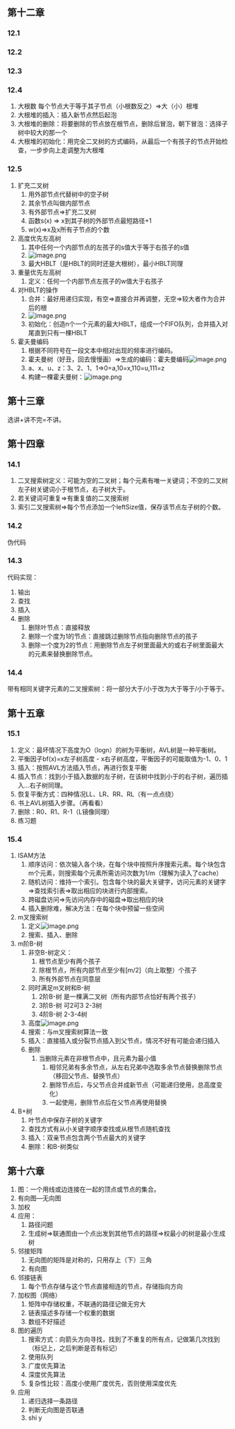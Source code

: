 ## 第十二章
### 12.1
### 12.2
### 12.3
### 12.4
1. 大根数 每个节点大于等于其子节点（小根数反之）=>大（小）根堆
2. 大根堆的插入：插入新节点然后起泡
3. 大根堆的删除：将要删除的节点放在根节点，删除后冒泡，朝下冒泡：选择子树中较大的那一个
4. 大根堆的初始化：用完全二叉树的方式编码，从最后一个有孩子的节点开始检查，一步步向上走调整为大根堆
### 12.5
1. 扩充二叉树
	1. 用外部节点代替树中的空子树
	2. 其余节点叫做内部节点
	3. 有外部节点=>扩充二叉树
	4. 函数s(x) => x到其子树的外部节点最短路径+1
	5. w(x)=>x及x所有子节点的个数
2. 高度优先左高树
	1. 其中任何一个内部节点的左孩子的s值大于等于右孩子的s值
	2. ![image.png](https://tva1.sinaimg.cn/large/006xYMUYly1h7yvgvh7o4j30ma03kdh1.jpg)
	3. 最大HBLT（是HBLT的同时还是大根树），最小HBLT同理
3. 重量优先左高树
	1. 定义：任何一个内部节点左孩子的w值大于右孩子
4. 对HBLT的操作
	1. 合并：最好用递归实现，有空=>直接合并再调整，无空=>较大者作为合并后的根
	2. ![image.png](https://tva1.sinaimg.cn/large/006xYMUYly1h7yweqi59kj30oe0ht782.jpg)
	3. 初始化：创造n个一个元素的最大HBLT，组成一个FIFO队列，合并插入对尾直到只有一棵HBLT
5. 霍夫曼编码
	1. 根据不同符号在一段文本中相对出现的频率进行编码。
	2. 霍夫曼树（好丑，回去慢慢画）=>生成的编码：霍夫曼编码![image.png](https://tva1.sinaimg.cn/large/006xYMUYly1h7ywxf1hc1j306o08lmxx.jpg)
	3. a、x、u、z：3、2、1、1=>0=a,10=x,110=u,111=z
	4. 构建一棵霍夫曼树：![image.png](https://tva1.sinaimg.cn/large/006xYMUYly1h7yx3uhptzj30fn0do76r.jpg)


## 第十三章
选讲+讲不完=不讲。

## 第十四章
### 14.1
1. 二叉搜索树定义：可能为空的二叉树；每个元素有唯一关键词；不空的二叉树左子树关键词小于根节点，右子树大于。
2. 若关键词可重复=>有重复值的二叉搜索树
3. 索引二叉搜索树=>每个节点添加一个leftSize值，保存该节点左子树的个数。
### 14.2
伪代码

### 14.3
代码实现：
1. 输出
2. 查找
3. 插入
4. 删除
	1. 删除叶节点：直接释放
	2. 删除一个度为1的节点：直接跳过删除节点指向删除节点的孩子
	3. 删除一个度为2的节点：用删除节点左子树里面最大的或右子树里面最大的元素来替换删除节点。

### 14.4
带有相同关键字元素的二叉搜索树：将一部分大于/小于改为大于等于/小于等于。

## 第十五章
### 15.1
1. 定义：最坏情况下高度为O（logn）的树为平衡树，AVL树是一种平衡树。
2. 平衡因子bf(x)=x左子树高度 - x右子树高度，平衡因子的可能取值为-1、0、1
3. 插入：按照AVL方法插入节点，再进行恢复平衡
4. 插入节点：找到小于插入数据的左子树，在该树中找到小于的右子树，遍历插入...右子树同理。
5. 恢复平衡方式：四种情况LL、LR、RR、RL（有一点点绕）
6. 书上AVL树插入步骤。（再看看）
7. 删除：R0、R1、R-1（L镜像同理）
8. 练习题

### 15.4
1. ISAM方法
	1. 顺序访问：依次输入各个块，在每个块中按照升序搜索元素。每个块包含m个元素，则搜索每个元素所需访问次数为1/m（理解为读入了cache）
	2. 随机访问：维持一个索引。包含每个块的最大关键字，访问元素的关键字=>查找索引表=>取出相应的块进行内部搜索。
	3. 跨磁盘访问=>先访问内存中的磁盘=>取出相应的块
	4. 插入删除难，解决方法：在每个块中预留一些空间
2. m叉搜索树
	1. 定义![image.png](https://tva1.sinaimg.cn/large/006xYMUYly1h8cqf7tjrgj30qv08sdjo.jpg)
	2. 搜索、插入、删除
3. m阶B-树
	1. 非空B-树定义：
		1. 根节点至少有两个孩子
		2. 除根节点，所有内部节点至少有[m/2]（向上取整）个孩子
		3. 所有外部节点在同意层
	2. 同时满足m叉树和B-树
		1. 2阶B-树 是一棵满二叉树（所有内部节点恰好有两个孩子）
		2. 3阶B-树 可2可3 2-3树
		3. 4阶B-树 2-3-4树
	3. 高度![image.png](https://tva1.sinaimg.cn/large/006xYMUYly1h8crhnqdyrj30ol03w3zb.jpg)
	4. 搜索：与m叉搜索树算法一致
	5. 插入：直接插入或分裂节点插入到父节点，情况不好有可能会递归插入
	6. 删除
		1. 当删除元素在非根节点中，且元素为最小值
			1. 相邻兄弟有多余节点，从左右兄弟中选取多余节点替换删除节点（移回父节点、替换节点）
			2. 删除节点后，与父节点合并成新节点（可能递归使用，总高度变化）
			3. 一起使用，删除节点后在父节点再使用替换
4. B+树
	1. 叶节点中保存子树的关键字
	2. 查找方式有从小关键字顺序查找或从根节点随机查找
	3. 插入：双亲节点包含两个节点最大的关键字
	4. 删除：和B-树类似

## 第十六章
1. 图：一个用线或边连接在一起的顶点或节点的集合。
2. 有向图—无向图
3. 加权
4. 应用：
	1. 路径问题
	2. 生成树=>联通图由一个点出发到其他节点的路径=>权最小的树是最小生成树
5. 邻接矩阵
	1. 无向图的矩阵是对称的，只用存上（下）三角
	2. 有向图
6. 邻接链表
	1. 每个节点存储与这个节点直接相连的节点，存储指向方向
7. 加权图（网络）
	1. 矩阵中存储权重，不联通的路径记做无穷大
	2. 链表描述多存储一个权重的数据
	3. 数组不好描述
8. 图的遍历
	1. 搜索方式：向箭头方向寻找，找到了不重复的所有点，记做第几次找到（标记上，之后判断是否有标记）
	2. 使用队列
	3. 广度优先算法
	4. 深度优先算法
	5. 复杂性比较：高度小使用广度优先，否则使用深度优先
9. 应用
	1. 递归选择一条路径
	2. 判断无向图是否联通
	3. shi y
<!--stackedit_data:
eyJoaXN0b3J5IjpbMTY5OTIwMDAyOCwxMzAwNzE4NDYyLDEzMT
A0OTc0MSwxNjEyMTI4OSwxNjEwOTUwNjc5LDE2NzA0NTExNzUs
OTA3MDU0NzAsMjAwODgxMDI2Miw3NTQxODI5ODAsMjQ0MTM1Mj
UzLC03Mjk1NzU0OTEsLTkwNzYyMDMyMiwtNDQ1NjE1MDYyLC00
NDE5NjExMjEsMjEwNDc1NjI2NywtMTYzMjAwODEyMiwtNjk4Nz
MwODA3LC0xMzUyNDQ2MzkxLC0xMzU2OTQ1MTA3LDE5NDEzMTc4
MzJdfQ==
-->